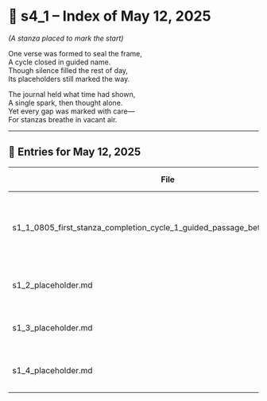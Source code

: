 <!-- Save to: shagi_archives/gdj_25/s05/s00/s4_1_index_of_12.md -->

# 📘 s4_1 – Index of May 12, 2025  

*(A stanza placed to mark the start)*

One verse was formed to seal the frame,  
A cycle closed in guided name.  
Though silence filled the rest of day,  
Its placeholders still marked the way.  

The journal held what time had shown,  
A single spark, then thought alone.  
Yet every gap was marked with care—  
For stanzas breathe in vacant air.

---

## 📜 Entries for May 12, 2025

| File | Title | Stanza Reference | Time |
|------|-------|------------------|------|
| s1_1_0805_first_stanza_completion_cycle_1_guided_passage_between_worlds.md | **First Stanza Completion: Cycle 1 – Guided Passage Between Worlds** | Stanza 1, Line 1 | 08:05 AM |
| s1_2_placeholder.md | **[Placeholder Entry – Stanza 1, Line 2]** | Stanza 1, Line 2 | *–* |
| s1_3_placeholder.md | **[Placeholder Entry – Stanza 1, Line 3]** | Stanza 1, Line 3 | *–* |
| s1_4_placeholder.md | **[Placeholder Entry – Stanza 1, Line 4]** | Stanza 1, Line 4 | *–* |
